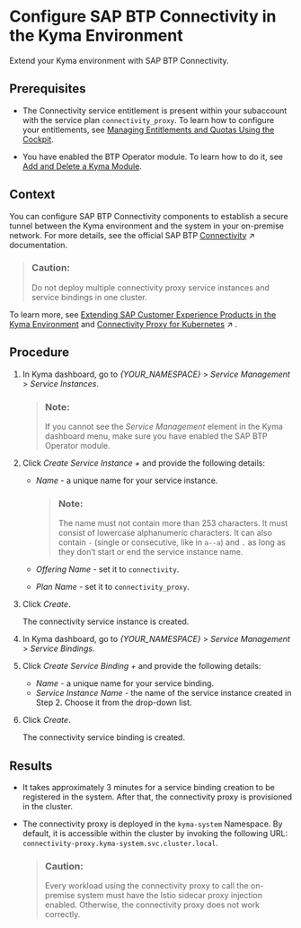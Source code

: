 <!-- loio0c035010a9d64cc8a02d872829c7fa75 -->

# Configure SAP BTP Connectivity in the Kyma Environment

Extend your Kyma environment with SAP BTP Connectivity.



## Prerequisites

-   The Connectivity service entitlement is present within your subaccount with the service plan `connectivity_proxy`. To learn how to configure your entitlements, see [Managing Entitlements and Quotas Using the Cockpit](managing-entitlements-and-quotas-using-the-cockpit-c824874.md).

-   You have enabled the BTP Operator module. To learn how to do it, see [Add and Delete a Kyma Module](add-and-delete-a-kyma-module-1b548e9.md#loio1b548e9ad4744b978b8b595288b0cb5c).



## Context

You can configure SAP BTP Connectivity components to establish a secure tunnel between the Kyma environment and the system in your on-premise network. For more details, see the official SAP BTP [Connectivity](https://help.sap.com/viewer/cca91383641e40ffbe03bdc78f00f681/Cloud/en-US/e54cc8fbbb571014beb5caaf6aa31280.html "SAP BTP Connectivity: overview, features, restrictions.") :arrow_upper_right: documentation.

> ### Caution:  
> Do not deploy multiple connectivity proxy service instances and service bindings in one cluster.

To learn more, see [Extending SAP Customer Experience Products in the Kyma Environment](../40-extensions/extending-sap-customer-experience-products-in-the-kyma-environment-83df31a.md) and [Connectivity Proxy for Kubernetes](https://help.sap.com/viewer/cca91383641e40ffbe03bdc78f00f681/Cloud/en-US/e661713ef7d14373b57e3e26b0b03b86.html "Use the connectivity proxy for Kubernetes to connect workloads on a Kubernetes cluster to on-premise systems.") :arrow_upper_right: .



## Procedure

1.  In Kyma dashboard, go to *\{YOUR\_NAMESPACE\}* \> *Service Management* \> *Service Instances*.

    > ### Note:  
    > If you cannot see the *Service Management* element in the Kyma dashboard menu, make sure you have enabled the SAP BTP Operator module.

2.  Click *Create Service Instance +* and provide the following details:

    -   *Name* - a unique name for your service instance.

        > ### Note:  
        > The name must not contain more than 253 characters. It must consist of lowercase alphanumeric characters. It can also contain `-` \(single or consecutive, like in `a--a`\) and `.` as long as they don’t start or end the service instance name.

    -   *Offering Name* - set it to `connectivity`.
    -   *Plan Name* - set it to `connectivity_proxy`.

3.  Click *Create*.

    The connectivity service instance is created.

4.  In Kyma dashboard, go to *\{YOUR\_NAMESPACE\}* \> *Service Management* \> *Service Bindings*.

5.  Click *Create Service Binding +* and provide the following details:

    -   *Name* - a unique name for your service binding.
    -   *Service Instance Name* - the name of the service instance created in Step 2. Choose it from the drop-down list.

6.  Click *Create*.

    The connectivity service binding is created.




## Results

-   It takes approximately 3 minutes for a service binding creation to be registered in the system. After that, the connectivity proxy is provisioned in the cluster.
-   The connectivity proxy is deployed in the `kyma-system` Namespace. By default, it is accessible within the cluster by invoking the following URL: `connectivity-proxy.kyma-system.svc.cluster.local`.

    > ### Caution:  
    > Every workload using the connectivity proxy to call the on-premise system must have the Istio sidecar proxy injection enabled. Otherwise, the connectivity proxy does not work correctly.


